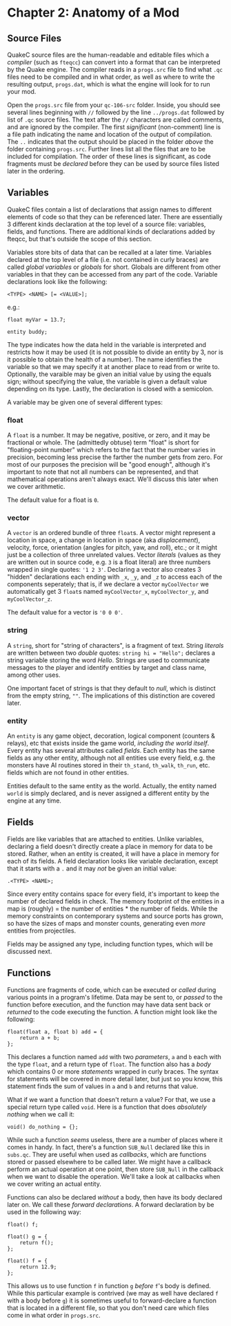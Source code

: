 <!-- Enable word-wrap -->

# Chapter 2: Anatomy of a Mod

## Source Files

QuakeC source files are the human-readable and editable files which a *compiler* (such as `fteqcc`) can convert into a format that can be interpreted by the Quake engine.  The compiler reads in a `progs.src` file to find what `.qc` files need to be compiled and in what order, as well as where to write the resulting output, `progs.dat`, which is what the engine will look for to run your mod.

Open the `progs.src` file from your `qc-106-src` folder.  Inside, you should see several lines beginning with `//` followed by the line `../progs.dat` followed by list of `.qc` source files.  The text after the `//` characters are called comments, and are ignored by the compiler.  The first *significant* (non-comment) line is a file path indicating the name and location of the output of compilation.  The `..` indicates that the output should be placed in the folder *above* the folder containing `progs.src`.  Further lines list all the files that are to be included for compilation.   The order of these lines is significant, as code fragments must be *declared* before they can be used by source files listed later in the ordering.

## Variables

QuakeC files contain a list of declarations that assign names to different elements of code so that they can be referenced later.  There are essentially 3 different kinds declaration at the top level of a source file: variables, fields, and functions.  There are additional kinds of declarations added by fteqcc, but that's outside the scope of this section. 

Variables store bits of data that can be recalled at a later time.  Variables declared at the top level of a file (i.e. not contained in curly braces) are called *global variables* or *globals* for short.  Globals are different from other variables in that they can be accessed from any part of the code.  Variable declarations look like the following:
```
<TYPE> <NAME> [= <VALUE>];
```
e.g.:
```
float myVar = 13.7;

entity buddy;
```
The type indicates how the data held in the variable is interpreted and restricts how it may be used (it is not possible to divide an entity by 3, nor is it possible to obtain the health of a number).  The name identifies the variable so that we may specify it at another place to read from or write to.  Optionally, the varaible may be given an initial value by using the equals sign; without specifying the value, the variable is given a default value depending on its type.  Lastly, the declaration is closed with a semicolon.

A variable may be given one of several different types:

### float

A `float` is a number.  It may be negative, positive, or zero, and it may be fractional or whole.  The (admittedly obtuse) term "float" is short for "floating-point number" which refers to the fact that the number varies in precision, becoming less precise the farther the number gets from zero.  For most of our purposes the precision will be "good enough", although it's important to note that not all numbers can be represented, and that mathematical operations aren't always exact.  We'll discuss this later when we cover arithmetic.

The default value for a float is `0`.

### vector

A `vector` is an ordered bundle of three `float`s.  A vector might represent a location in space, a change in location in space (aka *displacement*), velocity, force, orientation (angles for pitch, yaw, and roll), etc.; or it might just be a collection of three unrelated values.  Vector *literals* (values as they are written out in source code, e.g. `3` is a float literal) are three numbers wrapped in single quotes: `'1 2 3'`.  Declaring a vector also creates 3 "hidden" declarations each ending with `_x`, `_y`, and `_z` to access each of the components seperately; that is, if we declare a vector `myCoolVector` we automatically get 3 `float`s named `myCoolVector_x`, `myCoolVector_y`, and `myCoolVector_z`.

The default value for a vector is `'0 0 0'`.

### string

A `string`, short for "string of characters", is a fragment of text.  String *literals* are written between two *double* quotes: `string hi = "Hello";` declares a string variable storing the word *Hello*.  Strings are used to communicate messages to the player and identify entities by target and class name, among other uses.

One important facet of strings is that they default to *null*, which is distinct from the empty string, `""`.  The implications of this distinction are covered later.

### entity

An `entity` is any game object, decoration, logical component (counters & relays), etc that exists inside the game world, *including the world itself*.  Every entity has several attributes called *fields*.  Each entity has the same fields as any other entity, although not all entities use every field, e.g. the monsters have AI routines stored in their `th_stand`, `th_walk`, `th_run`, etc. fields which are not found in other entities.

Entities default to the same entity as the world.  Actually, the entity named `world` is simply declared, and is never assigned a different entity by the engine at any time.

## Fields

Fields are like variables that are attached to entities.  Unlike variables, declaring a field doesn't directly create a place in memory for data to be stored.  Rather, when an entity is created, it will have a place in memory for each of its fields.  A field declaration looks like variable declaration, except that it starts with a `.` and it may *not* be given an initial value:
```
.<TYPE> <NAME>;
```
Since every entity contains space for every field, it's important to keep the number of declared fields in check.  The memory footprint of the entities in a map is (roughly) = the number of entities * the number of fields.  While the memory constraints on contemporary systems and source ports has grown, so have the sizes of maps and monster counts, generating even *more* entities from projectiles.

Fields may be assigned any type, including function types, which will be discussed next.

## Functions

Functions are fragments of code, which can be executed or *called* during various points in a program's lifetime.  Data may be sent to, or *passed* to the function before execution, and the function may have data sent back or *returned* to the code executing the function.  A function might look like the following:
```
float(float a, float b) add = {
    return a + b;
};
```
This declares a function named `add` with two *parameters*, `a` and `b` each with the type `float`, and a return type of `float`.  The function also has a *body* which contains 0 or more *statements* wrapped in curly braces.  The syntax for statements will be covered in more detail later, but just so you know, this statement finds the sum of values in `a` and `b` and returns that value.

What if we want a function that doesn't return a value?  For that, we use a special return type called `void`.  Here is a function that does *absolutely nothing* when we call it:
```
void() do_nothing = {};
```
While such a function *seems* useless, there are a number of places where it comes in handy.  In fact, there's a function `SUB_Null` declared like this in `subs.qc`.  They are useful when used as *callbacks*, which are functions stored or passed elsewhere to be called later.  We might have a callback perform an actual operation at one point, then store `SUB_Null` in the callback when we want to disable the operation.  We'll take a look at callbacks when we cover writing an actual entity.

Functions can also be declared *without* a body, then have its body declared later on.  We call these *forward declarations*.  A forward declaration by be used in the following way:
```
float() f;

float() g = {
    return f();
};

float() f = {
    return 12.9;
};
```
This allows us to use function `f` in function `g` *before* `f`'s body is defined.  While this particular example is contrived (we may as well have declared `f` with a body before `g`) it is sometimes useful to forward-declare a function that is located in a different file, so that you don't need care which files come in what order in `progs.src`.
